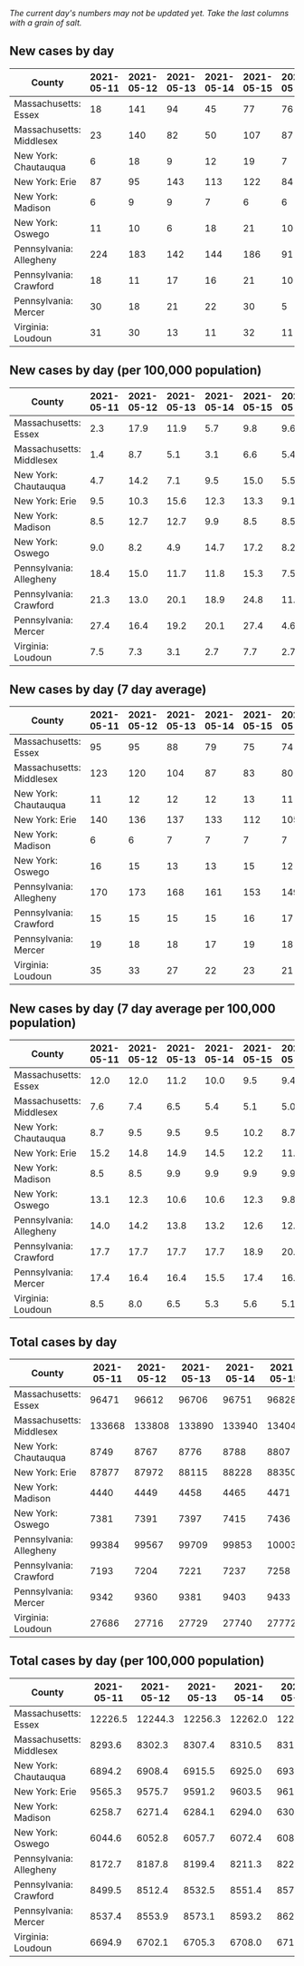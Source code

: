 _The current day's numbers may not be updated yet. Take the last columns with a grain of salt._
## New cases by day

| County | 2021-05-11 | 2021-05-12 | 2021-05-13 | 2021-05-14 | 2021-05-15 | 2021-05-16 | 2021-05-17 |
| --- | --- | --- | --- | --- | --- | --- | --- |
| Massachusetts: Essex | 18 | 141 | 94 | 45 | 77 | 76 |  |
| Massachusetts: Middlesex | 23 | 140 | 82 | 50 | 107 | 87 |  |
| New York: Chautauqua | 6 | 18 | 9 | 12 | 19 | 7 |  |
| New York: Erie | 87 | 95 | 143 | 113 | 122 | 84 |  |
| New York: Madison | 6 | 9 | 9 | 7 | 6 | 6 |  |
| New York: Oswego | 11 | 10 | 6 | 18 | 21 | 10 |  |
| Pennsylvania: Allegheny | 224 | 183 | 142 | 144 | 186 | 91 |  |
| Pennsylvania: Crawford | 18 | 11 | 17 | 16 | 21 | 10 |  |
| Pennsylvania: Mercer | 30 | 18 | 21 | 22 | 30 | 5 |  |
| Virginia: Loudoun | 31 | 30 | 13 | 11 | 32 | 11 |  |

## New cases by day (per 100,000 population)

| County | 2021-05-11 | 2021-05-12 | 2021-05-13 | 2021-05-14 | 2021-05-15 | 2021-05-16 | 2021-05-17 |
| --- | --- | --- | --- | --- | --- | --- | --- |
| Massachusetts: Essex | 2.3 | 17.9 | 11.9 | 5.7 | 9.8 | 9.6 |  |
| Massachusetts: Middlesex | 1.4 | 8.7 | 5.1 | 3.1 | 6.6 | 5.4 |  |
| New York: Chautauqua | 4.7 | 14.2 | 7.1 | 9.5 | 15.0 | 5.5 |  |
| New York: Erie | 9.5 | 10.3 | 15.6 | 12.3 | 13.3 | 9.1 |  |
| New York: Madison | 8.5 | 12.7 | 12.7 | 9.9 | 8.5 | 8.5 |  |
| New York: Oswego | 9.0 | 8.2 | 4.9 | 14.7 | 17.2 | 8.2 |  |
| Pennsylvania: Allegheny | 18.4 | 15.0 | 11.7 | 11.8 | 15.3 | 7.5 |  |
| Pennsylvania: Crawford | 21.3 | 13.0 | 20.1 | 18.9 | 24.8 | 11.8 |  |
| Pennsylvania: Mercer | 27.4 | 16.4 | 19.2 | 20.1 | 27.4 | 4.6 |  |
| Virginia: Loudoun | 7.5 | 7.3 | 3.1 | 2.7 | 7.7 | 2.7 |  |

## New cases by day (7 day average)

| County | 2021-05-11 | 2021-05-12 | 2021-05-13 | 2021-05-14 | 2021-05-15 | 2021-05-16 | 2021-05-17 |
| --- | --- | --- | --- | --- | --- | --- | --- |
| Massachusetts: Essex | 95 | 95 | 88 | 79 | 75 | 74 |  |
| Massachusetts: Middlesex | 123 | 120 | 104 | 87 | 83 | 80 |  |
| New York: Chautauqua | 11 | 12 | 12 | 12 | 13 | 11 |  |
| New York: Erie | 140 | 136 | 137 | 133 | 112 | 105 |  |
| New York: Madison | 6 | 6 | 7 | 7 | 7 | 7 |  |
| New York: Oswego | 16 | 15 | 13 | 13 | 15 | 12 |  |
| Pennsylvania: Allegheny | 170 | 173 | 168 | 161 | 153 | 149 |  |
| Pennsylvania: Crawford | 15 | 15 | 15 | 15 | 16 | 17 |  |
| Pennsylvania: Mercer | 19 | 18 | 18 | 17 | 19 | 18 |  |
| Virginia: Loudoun | 35 | 33 | 27 | 22 | 23 | 21 |  |

## New cases by day (7 day average per 100,000 population)

| County | 2021-05-11 | 2021-05-12 | 2021-05-13 | 2021-05-14 | 2021-05-15 | 2021-05-16 | 2021-05-17 |
| --- | --- | --- | --- | --- | --- | --- | --- |
| Massachusetts: Essex | 12.0 | 12.0 | 11.2 | 10.0 | 9.5 | 9.4 |  |
| Massachusetts: Middlesex | 7.6 | 7.4 | 6.5 | 5.4 | 5.1 | 5.0 |  |
| New York: Chautauqua | 8.7 | 9.5 | 9.5 | 9.5 | 10.2 | 8.7 |  |
| New York: Erie | 15.2 | 14.8 | 14.9 | 14.5 | 12.2 | 11.4 |  |
| New York: Madison | 8.5 | 8.5 | 9.9 | 9.9 | 9.9 | 9.9 |  |
| New York: Oswego | 13.1 | 12.3 | 10.6 | 10.6 | 12.3 | 9.8 |  |
| Pennsylvania: Allegheny | 14.0 | 14.2 | 13.8 | 13.2 | 12.6 | 12.3 |  |
| Pennsylvania: Crawford | 17.7 | 17.7 | 17.7 | 17.7 | 18.9 | 20.1 |  |
| Pennsylvania: Mercer | 17.4 | 16.4 | 16.4 | 15.5 | 17.4 | 16.4 |  |
| Virginia: Loudoun | 8.5 | 8.0 | 6.5 | 5.3 | 5.6 | 5.1 |  |

## Total cases by day

| County | 2021-05-11 | 2021-05-12 | 2021-05-13 | 2021-05-14 | 2021-05-15 | 2021-05-16 | 2021-05-17 |
| --- | --- | --- | --- | --- | --- | --- | --- |
| Massachusetts: Essex | 96471 | 96612 | 96706 | 96751 | 96828 | 96904 |  |
| Massachusetts: Middlesex | 133668 | 133808 | 133890 | 133940 | 134047 | 134134 |  |
| New York: Chautauqua | 8749 | 8767 | 8776 | 8788 | 8807 | 8814 |  |
| New York: Erie | 87877 | 87972 | 88115 | 88228 | 88350 | 88434 |  |
| New York: Madison | 4440 | 4449 | 4458 | 4465 | 4471 | 4477 |  |
| New York: Oswego | 7381 | 7391 | 7397 | 7415 | 7436 | 7446 |  |
| Pennsylvania: Allegheny | 99384 | 99567 | 99709 | 99853 | 100039 | 100130 |  |
| Pennsylvania: Crawford | 7193 | 7204 | 7221 | 7237 | 7258 | 7268 |  |
| Pennsylvania: Mercer | 9342 | 9360 | 9381 | 9403 | 9433 | 9438 |  |
| Virginia: Loudoun | 27686 | 27716 | 27729 | 27740 | 27772 | 27783 |  |

## Total cases by day (per 100,000 population)

| County | 2021-05-11 | 2021-05-12 | 2021-05-13 | 2021-05-14 | 2021-05-15 | 2021-05-16 | 2021-05-17 |
| --- | --- | --- | --- | --- | --- | --- | --- |
| Massachusetts: Essex | 12226.5 | 12244.3 | 12256.3 | 12262.0 | 12271.7 | 12281.3 |  |
| Massachusetts: Middlesex | 8293.6 | 8302.3 | 8307.4 | 8310.5 | 8317.1 | 8322.5 |  |
| New York: Chautauqua | 6894.2 | 6908.4 | 6915.5 | 6925.0 | 6939.9 | 6945.5 |  |
| New York: Erie | 9565.3 | 9575.7 | 9591.2 | 9603.5 | 9616.8 | 9626.0 |  |
| New York: Madison | 6258.7 | 6271.4 | 6284.1 | 6294.0 | 6302.4 | 6310.9 |  |
| New York: Oswego | 6044.6 | 6052.8 | 6057.7 | 6072.4 | 6089.6 | 6097.8 |  |
| Pennsylvania: Allegheny | 8172.7 | 8187.8 | 8199.4 | 8211.3 | 8226.6 | 8234.1 |  |
| Pennsylvania: Crawford | 8499.5 | 8512.4 | 8532.5 | 8551.4 | 8576.3 | 8588.1 |  |
| Pennsylvania: Mercer | 8537.4 | 8553.9 | 8573.1 | 8593.2 | 8620.6 | 8625.2 |  |
| Virginia: Loudoun | 6694.9 | 6702.1 | 6705.3 | 6708.0 | 6715.7 | 6718.4 |  |
